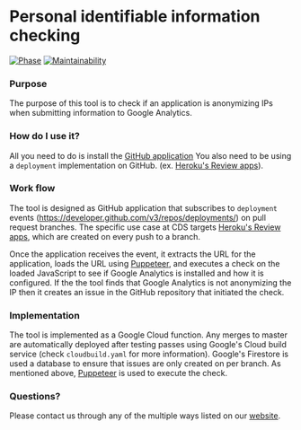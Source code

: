 # Personal identifiable information checking
[![Phase](https://img.shields.io/badge/Phase-Beta-22a7f0.svg)](https://digital.canada.ca/products/)  [![Maintainability](https://api.codeclimate.com/v1/badges/ccf646122e1d06265d4e/maintainability)](https://codeclimate.com/github/cds-snc/pii-checker/maintainability)

### Purpose

The purpose of this tool is to check if an application is anonymizing IPs when submitting information to Google Analytics.

### How do I use it?

All you need to do is install the [GitHub application](https://github.com/apps/cds-snc-pii-checker)
You also need to be using a `deployment` implementation on GitHub. (ex. [Heroku's Review apps](https://devcenter.heroku.com/articles/github-integration-review-apps)).

### Work flow

The tool is designed as GitHub application that subscribes to `deployment` events (https://developer.github.com/v3/repos/deployments/) on pull request branches. The specific use case at CDS targets [Heroku's Review apps](https://devcenter.heroku.com/articles/github-integration-review-apps), which are created on every push to a branch. 

Once the application receives the event, it extracts the URL for the application, loads the URL using [Puppeteer](https://github.com/GoogleChrome/puppeteer), and executes a check on the loaded JavaScript to see if Google Analytics is installed and how it is configured. If the the tool finds that Google Analytics is not anonymizing the IP then it creates an issue in the GitHub repository that initiated the check.

### Implementation

The tool is implemented as a Google Cloud function. Any merges to master are automatically deployed after testing passes using Google's Cloud build service (check `cloudbuild.yaml` for more information). Google's Firestore is used a database to ensure that issues are only created on per branch. As mentioned above, [Puppeteer](https://github.com/GoogleChrome/puppeteer) is used to execute the check.

### Questions?

Please contact us through any of the multiple ways listed on our [website](https://digital.canada.ca/).
